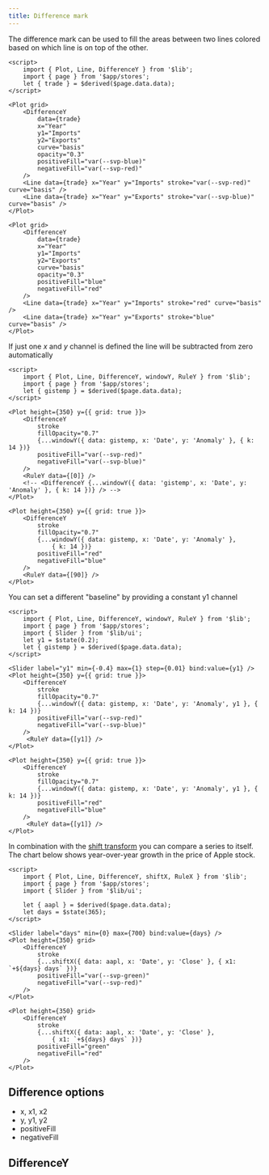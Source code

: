 ```yaml
---
title: Difference mark
---
```


The difference mark can be used to fill the areas between two lines colored based on which line is on top of the other.

```svelte live
<script>
    import { Plot, Line, DifferenceY } from '$lib';
    import { page } from '$app/stores';
    let { trade } = $derived($page.data.data);
</script>

<Plot grid>
    <DifferenceY
        data={trade}
        x="Year"
        y1="Imports"
        y2="Exports"
        curve="basis"
        opacity="0.3"
        positiveFill="var(--svp-blue)"
        negativeFill="var(--svp-red)"
    />
    <Line data={trade} x="Year" y="Imports" stroke="var(--svp-red)" curve="basis" />
    <Line data={trade} x="Year" y="Exports" stroke="var(--svp-blue)" curve="basis" />
</Plot>
```

```svelte
<Plot grid>
    <DifferenceY
        data={trade}
        x="Year"
        y1="Imports"
        y2="Exports"
        curve="basis"
        opacity="0.3"
        positiveFill="blue"
        negativeFill="red"
    />
    <Line data={trade} x="Year" y="Imports" stroke="red" curve="basis" />
    <Line data={trade} x="Year" y="Exports" stroke="blue" curve="basis" />
</Plot>
```

If just one _x_ and _y_ channel is defined the line will be subtracted from zero automatically

```svelte live
<script>
    import { Plot, Line, DifferenceY, windowY, RuleY } from '$lib';
    import { page } from '$app/stores';
    let { gistemp } = $derived($page.data.data);
</script>

<Plot height={350} y={{ grid: true }}>
    <DifferenceY
        stroke
        fillOpacity="0.7"
        {...windowY({ data: gistemp, x: 'Date', y: 'Anomaly' }, { k: 14 })}
        positiveFill="var(--svp-red)"
        negativeFill="var(--svp-blue)"
    />
    <RuleY data={[0]} />
    <!-- <DifferenceY {...windowY({ data: 'gistemp', x: 'Date', y: 'Anomaly' }, { k: 14 })} /> -->
</Plot>
```

```svelte
<Plot height={350} y={{ grid: true }}>
    <DifferenceY
        stroke
        fillOpacity="0.7"
        {...windowY({ data: gistemp, x: 'Date', y: 'Anomaly' }, 
            { k: 14 })}
        positiveFill="red"
        negativeFill="blue"
    />
    <RuleY data={[90]} />
</Plot>
```

You can set a different "baseline" by providing a constant y1 channel

```svelte live
<script>
    import { Plot, Line, DifferenceY, windowY, RuleY } from '$lib';
    import { page } from '$app/stores';
    import { Slider } from '$lib/ui';
    let y1 = $state(0.2);
    let { gistemp } = $derived($page.data.data);
</script>

<Slider label="y1" min={-0.4} max={1} step={0.01} bind:value={y1} />
<Plot height={350} y={{ grid: true }}>
    <DifferenceY
        stroke
        fillOpacity="0.7"
        {...windowY({ data: gistemp, x: 'Date', y: 'Anomaly', y1 }, { k: 14 })}
        positiveFill="var(--svp-red)"
        negativeFill="var(--svp-blue)"
    />
     <RuleY data={[y1]} />
</Plot>
```

```svelte
<Plot height={350} y={{ grid: true }}>
    <DifferenceY
        stroke
        fillOpacity="0.7"
        {...windowY({ data: gistemp, x: 'Date', y: 'Anomaly', y1 }, { k: 14 })}
        positiveFill="red"
        negativeFill="blue"
    />
     <RuleY data={[y1]} />
</Plot>
```

In combination with the [shift transform](/transforms/shift) you can compare a series to itself. The chart below shows year-over-year growth in the price of Apple stock.

```svelte live
<script>
    import { Plot, Line, DifferenceY, shiftX, RuleX } from '$lib';
    import { page } from '$app/stores';
    import { Slider } from '$lib/ui';

    let { aapl } = $derived($page.data.data);
    let days = $state(365);
</script>

<Slider label="days" min={0} max={700} bind:value={days} />
<Plot height={350} grid>
    <DifferenceY
        stroke
        {...shiftX({ data: aapl, x: 'Date', y: 'Close' }, { x1: `+${days} days` })} 
        positiveFill="var(--svp-green)"
        negativeFill="var(--svp-red)"
    />
</Plot>
```

```svelte
<Plot height={350} grid>
    <DifferenceY
        stroke
        {...shiftX({ data: aapl, x: 'Date', y: 'Close' }, 
            { x1: `+${days} days` })}
        positiveFill="green"
        negativeFill="red"
    />
</Plot>
```

## Difference options

- x, x1, x2
- y, y1, y2
- positiveFill
- negativeFill

## DifferenceY